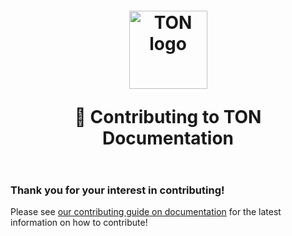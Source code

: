<h1 align="center" style="margin-top: 1em; margin-bottom: 2em;">
  <p><a href="https://ton.org"><img alt="TON logo" src="./static/img/ton_symbol.svg" alt="ton.org" width="125"></a></p>
  <p>👋 Contributing to TON Documentation</p>
</h1>

### Thank you for your interest in contributing!

Please see [our contributing guide on documentation](https://docs.ton.org/v3/contribute) for the latest information on how to contribute!
